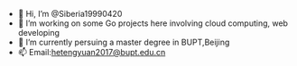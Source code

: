 - 👋 Hi, I’m @Siberia19990420
- 👀 I’m working on some Go projects here involving cloud computing, web developing
- 🌱 I’m currently persuing a master degree in BUPT,Beijing
- 📫 Email:hetengyuan2017@bupt.edu.cn

<!---
Siberia19990420/Siberia19990420 is a ✨ special ✨ repository because its `README.md` (this file) appears on your GitHub profile.
You can click the Preview link to take a look at your changes.
--->
